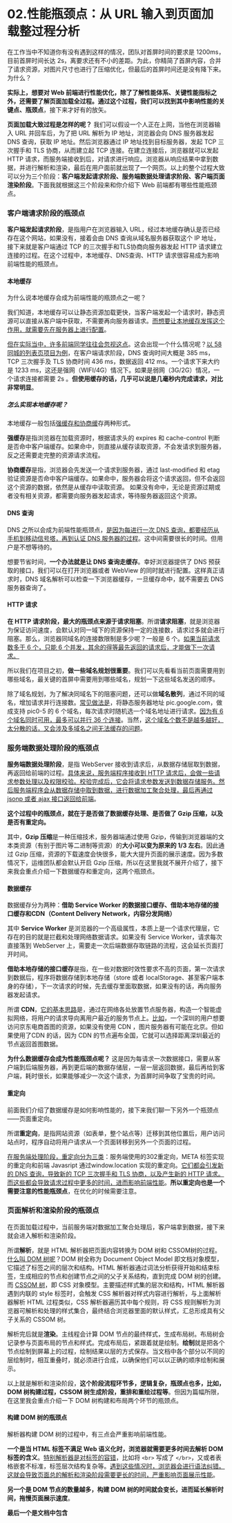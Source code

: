 # 02.性能瓶颈点：从 URL 输入到页面加载整过程分析

在工作当中不知道你有没有遇到这样的情况，团队对首屏时间的要求是 1200ms，目前首屏时间长达 2s，离要求还有不小的差距。为此，你精简了首屏内容，合并了请求资源，对图片尺寸也进行了压缩优化，但最后的首屏时间还是没有降下来。为什么？

**实际上，想要对 Web 前端进行性能优化，除了了解性能体系、关键性能指标之外，还需要了解页面加载全过程。通过这个过程，我们可以找到其中影响性能的关键点、瓶颈点**，接下来才好有的放矢。

**页面加载大致过程是怎样的呢？** 我们可以假设一个人正在上网，当他在浏览器输入 URL 并回车后，为了把 URL 解析为 IP 地址，浏览器会向 DNS 服务器发起 DNS 查询，获取 IP 地址。然后浏览器通过 IP 地址找到目标服务器，发起 TCP 三次握手和 TLS 协商，从而建立起 TCP 连接。在建立连接后，浏览器就可以发起 HTTP 请求，而服务端接收到后，对请求进行响应。浏览器从响应结果中拿到数据，并进行解析和渲染，最后在用户面前就出现了一个网页。以上的整个过程大致可以分为三个阶段：**客户端发起请求阶段、服务端数据处理请求阶段、客户端页面渲染阶段**。下面我就根据这三个阶段来和你介绍下 Web 前端都有哪些性能瓶颈点。

### 客户端请求阶段的瓶颈点

**客户端发起请求阶段**，是指用户在浏览器输入 URL，经过本地缓存确认是否已经存在这个网站，如果没有，接着会由 DNS 查询从域名服务器获取这个 IP 地址，接下来就是客户端通过 TCP 的三次握手和TLS协商向服务器发起 HTTP 请求建立连接的过程。在这个过程中，本地缓存、DNS查询、HTTP 请求很容易成为影响前端性能的瓶颈点。

#### 本地缓存

为什么说本地缓存会成为前端性能的瓶颈点之一呢？

我们知道，本地缓存可以让静态资源加载更快，当客户端发起一个请求时，静态资源可以直接从客户端中获取，不需要再向服务器请求。<u>而想要让本地缓存发挥这个作用，就需要先在服务器上进行配置</u>。

<u>但在实际当中，许多前端同学往往会忽视这点</u>。这会出现一个什么情况呢？<u>以 58 同城的列表页项目为例</u>，在客户端请求阶段，DNS 查询时间大概是 385 ms，TCP 三次握手及 TLS 协商时间 436 ms，数据返回 412 ms。一个请求下来大约是 1233 ms，这还是强网（WIFI/4G）情况下。如果是弱网（3G/2G）情况，一个请求连接都需要 2s 。**但使用缓存的话，几乎可以说是几毫秒内完成请求，对比非常明显**。

##### 怎么实现本地缓存呢？

本地缓存一般包括<u>强缓存和协商缓</u>存两种形式。

**强缓存**是指浏览器在加载资源时，根据请求头的 expires 和 cache-control 判断是否命中客户端缓存。如果命中，则直接从缓存读取资源，不会发请求到服务器，反之还需要走完整的资源请求流程。

**协商缓存**是指，浏览器会先发送一个请求到服务器，通过 last-modified 和 etag 验证资源是否命中客户端缓存。如果命中，服务器会将这个请求返回，但不会返回这个资源的数据，依然是从缓存中读取资源。 如果没有命中，无论是资源过期或者没有相关资源，都需要向服务器发起请求，等待服务器返回这个资源。

#### DNS 查询

DNS 之所以会成为前端性能瓶颈点，<u>是因为每进行一次 DNS 查询，都要经历从手机到移动信号塔，再到认证 DNS 服务器的过程</u>。这中间需要很长的时间。但用户是不想等待的。

想要节省时间，**一个办法就是让 DNS 查询走缓存**。幸好浏览器提供了 DNS 预获取的接口，我们可以在打开浏览器或者 WebView 的同时就进行配置。这样真正请求时，DNS 域名解析可以检查一下浏览器缓存，一旦缓存命中，就不需要去 DNS 服务器查询了。

#### HTTP 请求

**在 HTTP 请求阶段，最大的瓶颈点来源于请求阻塞**。所谓**请求阻塞**，就是浏览器为保证访问速度，会默认对同一域下的资源保持一定的连接数，请求过多就会进行阻塞。那么，浏览器同域名的连接数限制是多少呢？一般是 6 个。<u>如果当前请求数多于 6 个，只能 6 个并发，其余的得等最先返回的请求后，才能做下一次请求。</u>

所以我们在项目之初，**做一些域名规划很重要**。我们可以先看看当前页面需要用到哪些域名，最关键的首屏中需要用到哪些域名，规划一下这些域名发送的顺序。

除了域名规划，为了解决同域名下的阻塞问题，还可以做**域名散列**，通过不同的域名，增加请求并行连接数。<u>常见做法是</u>，将静态服务器地址 pic.google.com，做成支持 pic0-5 的 6 个域名，每次请求时随机选一个域名地址进行请求。<u>因为有 6 个域名同时可用，最多可以并行 36 个连接</u>。当然，<u>这个域名个数不是越多越好，太分散的话，又会涉及多域名之间无法缓存的问题</u>。

### 服务端数据处理阶段的瓶颈点

**服务端数据处理阶段**，是指 WebServer 接收到请求后，从数据存储层取到数据，再返回给前端的过程。<u>具体来说，服务端程序接收到 HTTP 请求后，会做一些请求参数处理以及权限校验。校验完成后，它会将请求参数发送到数据存储服务。然后服务端程序会从数据存储中取到数据，进行数据加工聚合处理，最后再通过 jsonp 或者 ajax 接口返回给前端</u>。

**这个过程中的瓶颈点，就在于是否做了数据缓存处理、是否做了 Gzip 压缩，以及是否有重定向。**

其中，**Gzip 压缩**是一种压缩技术，服务器端通过使用 Gzip，传输到浏览器端的文本类资源（有别于图片等二进制等资源）的**大小可以变为原来的 1/3 左右**。因此通过 Gzip 压缩，资源的下载速度会快很多，能大大提升页面的展示速度。因为多数情况下，运维团队都会默认开启 Gzip 压缩，所以在这里我就不展开介绍了，接下来我会重点介绍一下数据缓存和重定向，这两个瓶颈点。

#### 数据缓存

数据缓存分为两种：**借助 Service Worker 的数据接口缓存、借助本地存储的接口缓存和CDN（Content Delivery Network，内容分发网络）**

其中 **Service Worker** 是浏览器的一个高级属性，本质上是一个请求代理层，它存在的目的就是拦截和处理网络数据请求。如果没有 Service Worker，请求每次直接落到 WebServer 上，需要走一次后端数据存取链路的流程，这会延长页面打开时间。

**借助本地存储的接口缓存**是指，在一些对数据时效性要求不高的页面，第一次请求到数据后，程序将数据存储到本地存储（store 或者 localStorage、甚至客户端本身的存储），下一次请求的时候，先去缓存里面取数据，如果没有的话，再向服务器发起请求。

所谓 **CDN**，<u>它的基本思路</u>是，通过在网络各处放置节点服务器，构造一个智能虚拟网络，将用户的请求导向离用户最近的服务节点上。<u>比如</u>，一个深圳的用户想要访问京东电商首图的资源，如果没有使用 CDN ，图片服务器有可能在北京。但如果使用了CDN 的话，因为 CDN 的节点遍布全国，它就可以选择距离深圳最近的节点返回首图数据。

**为什么数据缓存会成为性能瓶颈点呢？** 这是因为每请求一次数据接口，需要从客户端到后端服务器，再到更后端的数据存储层，一层一层返回数据，最后再给到客户端，耗时很长，如果能够减少一次这个请求，为首屏时间争取了宝贵的时间。

#### 重定向

前面我们介绍了数据缓存是如何影响性能的，接下来我们聊一下另外一个瓶颈点——页面重定向。

所谓**重定向**，是指网站资源（如表单，整个站点等）迁移到其他位置后，用户访问站点时，程序自动将用户请求从一个页面转移到另外一个页面的过程。

<u>在服务端处理阶段，重定向分为三类</u>：服务端使用的302重定向，META 标签实现的重定向和前端 Javasript 通过window.location 实现的重定向。<u>它们都会引发新的 DNS 查询，导致新的 TCP 三次握手和 TLS 协商，以及产生新的 HTTP 请求。而这些都会导致请求过程中更多的时间，进而影响前端性能</u>。**所以重定向也是一个需要注意的性能瓶颈点**，在优化的时候需要注意。

### 页面解析和渲染阶段的瓶颈点

在页面加载过程中，当前服务端对数据加工聚合处理后，客户端拿到数据，接下来就会进入解析和渲染阶段。

所谓**解析**，就是 HTML 解析器把页面内容转换为 DOM 树和 CSSOM树的过程。<u>什么叫 DOM 树呢</u>？DOM 树全称为 Document Object Model 即文档对象模型，它描述了标签之间的层次和结构。HTML 解析器通过词法分析获得开始和结束标签，生成相应的节点和创建节点之间的父子关系结构，直到完成 DOM 树的创建。而 <u>CSSOM 树</u>，即 CSS 对象模型。主要描述样式集的层次和结构，HTML 解析器遇到内联的 style 标签时，会触发 CSS 解析器对样式内容进行解析，与上面解析器解析 HTML 过程类似，CSS 解析器遍历其中每个规则，将 CSS 规则解析为浏览器可解析和处理的样式集合，最终结合浏览器里面的默认样式，汇总形成具有父子关系的 CSSOM 树。

解析完后就是**渲染**。主线程会计算 DOM 节点的最终样式，生成布局树。布局树会记录参与页面布局的节点和样式。完成布局后，紧跟着就是绘制。**绘制**就是把各个节点绘制到屏幕上的过程，绘制结果以层的方式保存。当文档中各个部分以不同的层绘制时，相互重叠时，就必须进行合成，以确保他们可以以正确的顺序绘制和展示。

以上就是解析和渲染阶段，**这个阶段流程环节多，逻辑复杂，瓶颈点也多，比如，DOM 树构建过程，CSSOM 树生成阶段，重排和重绘过程等**。但因为篇幅所限，在这里我会重点介绍一下 DOM 树构建和布局两个环节的瓶颈点。

#### 构建 DOM 树的瓶颈点

解析器构建 DOM 树的过程中，有三点会严重影响前端性能。

**一个是当 HTML 标签不满足 Web 语义化时，浏览器就需要更多时间去解析 DOM 标签的含义**。<u>特别解析器是对标签的容错</u>，比如将 `<br>` 写成了 `</br>`，又或者表格嵌套不标准，标签层次结构复杂等。<u>遇到这些情况时，浏览器会进行语法纠错。这就会导致页面总的解析和渲染阶段需要更长的时间，严重影响页面展示性能</u>。

**另一个是 DOM 节点的数量越多，构建 DOM 树的时间就会变长，进而延长解析时间，拖慢页面展示速度**。

**最后一个是文档中包含<SCRIPT> 标签时的情况**。因为无论是 DOM 或者 CSSOM 都可以被 JavaScript 所访问并修改，<u>所以一旦在页面解析时遇到 `<SCRIPT>` 标签，DOM 的构造过程就会暂停，等待服务器请求脚本。在脚本加载完成后，还要等取回所有的 CSS 及完成 CSSOM 之后才继续执行</u>。这个过程中用户看到的是白色的屏幕。因此外部 `<SCRIPT>` 常被称为“解析”阶段的拦路虎。有时就因为解析过程中多了一个 `<SCRIPT>`，造成页面解析阶段从 200ms 变为 1s。所以，外部脚本的加载时机一定要确定好，能够延迟加载就选用延迟加载。另外，**我们可以通过使用 defer 和 async，告诉浏览器在等待脚本下载期间不阻止解析过程，这样做可以明显提升性能**。

#### 布局中的瓶颈点

<u>在布局阶段，浏览器会根据样式解析器给出的样式规则，来计算某个元素需要占据的空间大小和屏幕中的位置</u>（比如电商详情页一张 banner图片的高度、宽度和位置），借助计算结果，来进行布局。而主线程布局时，使用的是流模型的布局方式。所谓流模型，就是像水流一样，需要从左到右，从上到下遍历一遍所有元素。

假设我们在页面渲染过程运行时修改了一个元素的属性，比如在电商的商品详情页加入一条广告数据。这时布局阶段受到了影响。浏览器必须检查所有其他区域的元素，然后自动重排页面，受到影响的元素需要重新绘制，最后还得合成，相当于整个渲染流程再来了一遍。

除此之外，<u>因为浏览器每次布局计算都要作用于整个 DOM，如果元素量大，计算出所有元素的位置和尺寸会花很长的时间</u>。**所以布局阶段很容易成为性能瓶颈点**。说一个我之前实际工作中遇到的布局问题。在做 58 列表页性能优化项目时，我们一开始布局的时候，并没有确定列表页图片的初始大小，只给定了一个基础的占位尺寸。这就导致了，当图片加载完毕后，主线程才知道了图片的大小，不得不重新进行布局计算，然后再次进行页面渲染，也就是重排或重绘，无疑这大大延长了页面展示时间。

### 小结

[![2021223-162954.png](https://camo.githubusercontent.com/c621147396a8defcbe9afd14fac1c9192d7ce92855f9059fda050948d3412455/68747470733a2f2f73302e6c677374617469632e636f6d2f692f696d616765362f4d30312f30382f37372f43696f504f57413078504b414f414c684141444b676a52794c516f3838312e706e67)](https://camo.githubusercontent.com/c621147396a8defcbe9afd14fac1c9192d7ce92855f9059fda050948d3412455/68747470733a2f2f73302e6c677374617469632e636f6d2f692f696d616765362f4d30312f30382f37372f43696f504f57413078504b414f414c684141444b676a52794c516f3838312e706e67)

以上我们以页面加载的三个阶段简单介绍了前端性能展示会遇到哪些瓶颈点。

其实，页面加载全过程很复杂，内容也很多，在这里，我主要介绍了前端领域我们能改变的瓶颈点，还有其他方面，我没有提到。比如，偏硬件领域，像 GPU 绘图、操作系统 GUI 和 LCD 显示等瓶颈点；网络层和服务层，如拥塞预防、负载均衡和慢启动；还有一些页面解析和渲染的算法，如解析算法、标记化算法和树构建算法，等等。

如果你感谢兴趣也可以找找相关的资料。这里给你留一个问题：

> 现在很多业务在解决性能问题的时候都会采用节流和防抖的方案，那么它们到底是解决了页面加载哪个阶段的问题？
